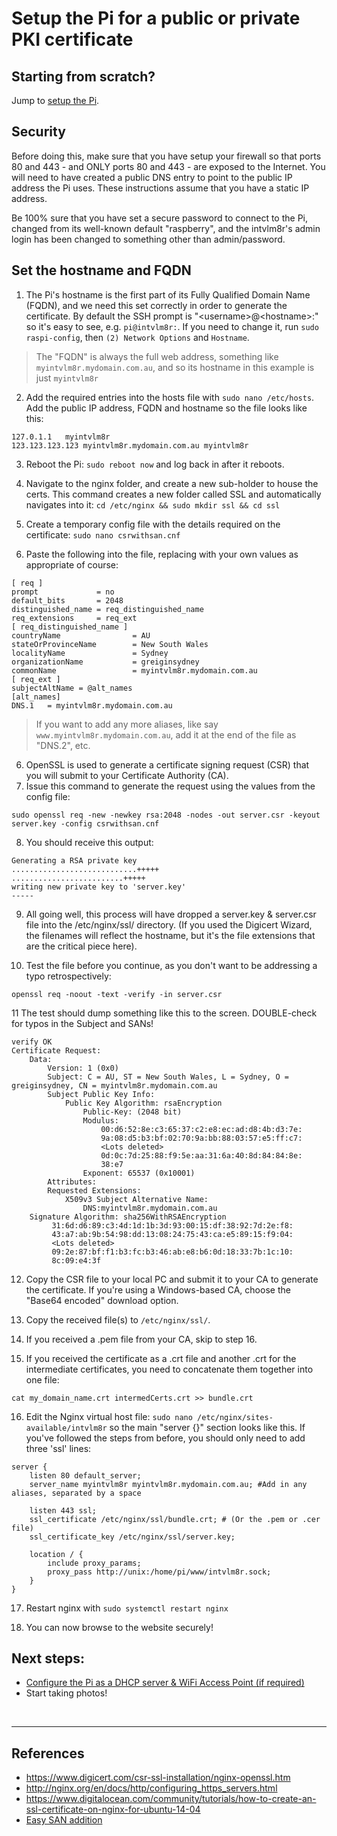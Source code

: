 # Setup the Pi for a public or private PKI certificate

## Starting from scratch?
Jump to [setup the Pi](/docs/step1-setup-the-Pi.md).


## Security
Before doing this, make sure that you have setup your firewall so that ports 80 and 443 - and ONLY ports 80 and 443 - are exposed to the Internet. You will need to have created a public DNS entry to point to the public IP address the Pi uses. These instructions assume that you have a static IP address.

Be 100% sure that you have set a secure password to connect to the Pi, changed from its well-known default "raspberry", and the intvlm8r's admin login has been changed to something other than admin/password.

## Set the hostname and FQDN

1. The Pi's hostname is the first part of its Fully Qualified Domain Name (FQDN), and we need this set correctly in order to generate the certificate. By default the SSH prompt is "\<username\>@\<hostname\>:" so it's easy to see, e.g. `pi@intvlm8r:`. If you need to change it, run `sudo raspi-config`, then `(2) Network Options` and `Hostname`.

> The "FQDN" is always the full web address, something like `myintvlm8r.mydomain.com.au`, and so its hostname in this example is just `myintvlm8r`

2. Add the required entries into the hosts file with `sudo nano /etc/hosts`. Add the public IP address, FQDN and hostname so the file looks like this:
```text
127.0.1.1	myintvlm8r
123.123.123.123	myintvlm8r.mydomain.com.au myintvlm8r
```
3. Reboot the Pi: `sudo reboot now` and log back in after it reboots.

4. Navigate to the nginx folder, and create a new sub-holder to house the certs. This command creates a new folder called SSL and automatically navigates into it:
`cd /etc/nginx && sudo mkdir ssl && cd ssl`

4. Create a temporary config file with the details required on the certificate: `sudo nano csrwithsan.cnf`

5. Paste the following into the file, replacing with your own values as appropriate of course:
```text
[ req ]
prompt             = no
default_bits       = 2048
distinguished_name = req_distinguished_name
req_extensions     = req_ext
[ req_distinguished_name ]
countryName                = AU
stateOrProvinceName        = New South Wales
localityName               = Sydney
organizationName           = greiginsydney
commonName                 = myintvlm8r.mydomain.com.au
[ req_ext ]
subjectAltName = @alt_names
[alt_names]
DNS.1   = myintvlm8r.mydomain.com.au
```

> If you want to add any more aliases, like say `www.myintvlm8r.mydomain.com.au`, add it at the end of the file as "DNS.2", etc.

6. OpenSSL is used to generate a certificate signing request (CSR) that you will submit to your Certificate Authority (CA).
7. Issue this command to generate the request using the values from the config file:
```text
sudo openssl req -new -newkey rsa:2048 -nodes -out server.csr -keyout server.key -config csrwithsan.cnf
```

8. You should receive this output:

```text
Generating a RSA private key
............................+++++
.........................+++++
writing new private key to 'server.key'
-----
```

9. All going well, this process will have dropped a server.key & server.csr file into the /etc/nginx/ssl/ directory. (If you used the Digicert Wizard, the filenames will reflect the hostname, but it's the file extensions that are the critical piece here).

10. Test the file before you continue, as you don't want to be addressing a typo retrospectively:
```
openssl req -noout -text -verify -in server.csr
```

11 The test should dump something like this to the screen. DOUBLE-check for typos in the Subject and SANs!
```text
verify OK
Certificate Request:
    Data:
        Version: 1 (0x0)
        Subject: C = AU, ST = New South Wales, L = Sydney, O = greiginsydney, CN = myintvlm8r.mydomain.com.au
        Subject Public Key Info:
            Public Key Algorithm: rsaEncryption
                Public-Key: (2048 bit)
                Modulus:
                    00:d6:52:8e:c3:65:37:c2:e8:ec:ad:d8:4b:d3:7e:
                    9a:08:d5:b3:bf:02:70:9a:bb:88:03:57:e5:ff:c7:
                    <Lots deleted>
                    0d:0c:7d:25:88:f9:5e:aa:31:6a:40:8d:84:84:8e:
                    38:e7
                Exponent: 65537 (0x10001)
        Attributes:
        Requested Extensions:
            X509v3 Subject Alternative Name:
                DNS:myintvlm8r.mydomain.com.au
    Signature Algorithm: sha256WithRSAEncryption
         31:6d:d6:89:c3:4d:1d:1b:3d:93:00:15:df:38:92:7d:2e:f8:
         43:a7:ab:9b:54:98:dd:13:08:24:75:43:ca:e5:89:15:f9:04:
         <Lots deleted>
         09:2e:87:bf:f1:b3:fc:b3:46:ab:e8:b6:0d:18:33:7b:1c:10:
         8c:09:e4:3f
```

12. Copy the CSR file to your local PC and submit it to your CA to generate the certificate. If you're using a Windows-based CA, choose the "Base64 encoded" download option.

13. Copy the received file(s) to `/etc/nginx/ssl/`.

14. If you received a .pem file from your CA, skip to step 16.

15. If you received the certificate as a .crt file and another .crt for the intermediate certificates, you need to concatenate them together into one file:
```text
cat my_domain_name.crt intermedCerts.crt >> bundle.crt
```

16. Edit the Nginx virtual host file: `sudo nano /etc/nginx/sites-available/intvlm8r` so the main "server {}" section looks like this. If you've followed the steps from before, you should only need to add three 'ssl' lines:
```text
server {
    listen 80 default_server;
    server_name myintvlm8r myintvlm8r.mydomain.com.au; #Add in any aliases, separated by a space

    listen 443 ssl;
    ssl_certificate /etc/nginx/ssl/bundle.crt; # (Or the .pem or .cer file)
    ssl_certificate_key /etc/nginx/ssl/server.key;

    location / {
        include proxy_params;
        proxy_pass http://unix:/home/pi/www/intvlm8r.sock;
    }
}
```

17. Restart nginx with `sudo systemctl restart nginx`

18. You can now browse to the website securely!


## Next steps:
- [Configure the Pi as a DHCP server & WiFi Access Point (if required)](/docs/step3-setup-the-Pi-as-an-access-point.md)
- Start taking photos!

<br>
<hr >

## References

- https://www.digicert.com/csr-ssl-installation/nginx-openssl.htm
- http://nginx.org/en/docs/http/configuring_https_servers.html
- https://www.digitalocean.com/community/tutorials/how-to-create-an-ssl-certificate-on-nginx-for-ubuntu-14-04
- [Easy SAN addition](https://geekflare.com/san-ssl-certificate/)
